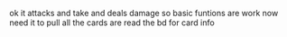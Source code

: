 ok it attacks and take and deals damage so basic funtions are work now need it to pull all the cards are read the bd for card info
